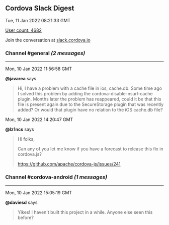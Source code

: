 ## Cordova Slack Digest
Tue, 11 Jan 2022 08:21:33 GMT

[User count: 4682](https://cordova.slack.com/)


Join the conversation at [slack.cordova.io](http://slack.cordova.io/)

### __Channel #general__ _(2 messages)_
---

Mon, 10 Jan 2022 11:56:58 GMT

__@javarea__ says 
> Hi, I have a problem with a cache file in ios, cache.db. Some time ago I solved this problem by adding the cordova-disable-nsurl-cache plugin. Months later the problem has reappeared, could it be that this file is present again due to the SecureStorage plugin that was recently added? Or would that plugin have no relation to the iOS cache.db file?
> 

Mon, 10 Jan 2022 14:20:47 GMT

__@lz1ncs__ says 
> Hi folks,
> 
> Can any of you let me know if you have a forecast to release this fix in cordova.js?
> 
> <https://github.com/apache/cordova-js/issues/241>
> 

### __Channel #cordova-android__ _(1 messages)_
---

Mon, 10 Jan 2022 15:05:19 GMT

__@daviesd__ says 
> Yikes! I haven't built this project in a while. Anyone else seen this before?
> 

